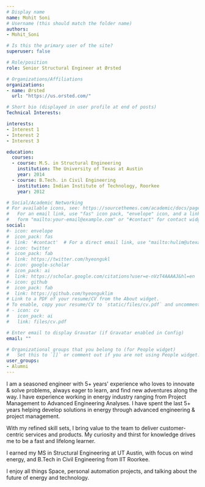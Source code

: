 ```yaml
---
# Display name
name: Mohit Soni
# Username (this should match the folder name)
authors:
- Mohit_Soni

# Is this the primary user of the site?
superuser: false

# Role/position
role: Senior Structural Engineer at Ørsted

# Organizations/Affiliations
organizations:
- name: Ørsted
  url: "https://us.orsted.com/"

# Short bio (displayed in user profile at end of posts)
Technical Interests: 

interests:
- Interest 1
- Interest 2
- Interest 3

education:
  courses:
  - course: M.S. in Structural Engineering
    institution: The University of Texas at Austin
    year: 2014
  - course: B.Tech. in Civil Engineering
    institution: Indian Institute of Technology, Roorkee
    year: 2012

# Social/Academic Networking
# For available icons, see: https://sourcethemes.com/academic/docs/page-builder/#icons
#   For an email link, use "fas" icon pack, "envelope" icon, and a link in the
#   form "mailto:your-email@example.com" or "#contact" for contact widget.
social:
#- icon: envelope
#  icon_pack: fas
#  link: '#contact'  # For a direct email link, use "mailto:hulim@utexas.edu".
#- icon: twitter
#  icon_pack: fab
#  link: https://twitter.com/hyeongukl
#- icon: google-scholar
#  icon_pack: ai
#  link: https://scholar.google.com/citations?user=e-nVzT4AAAAJ&hl=en
#- icon: github
#  icon_pack: fab
#  link: https://github.com/hyeonguklim
# Link to a PDF of your resume/CV from the About widget.
# To enable, copy your resume/CV to `static/files/cv.pdf` and uncomment the lines below.
# - icon: cv
#   icon_pack: ai
#   link: files/cv.pdf

# Enter email to display Gravatar (if Gravatar enabled in Config)
email: ""

# Organizational groups that you belong to (for People widget)
#   Set this to `[]` or comment out if you are not using People widget.
user_groups:
- Alumni
---
```

I am a seasoned engineer with 5+ years' experience who loves to innovate & solve problems, always eager to learn, and find new adventures along the way. I have experience working in energy industry ranging from Project Management to Advanced Engineering Analyses. I have spent the last 5+ years helping develop solutions in energy through advanced engineering & project management.

With my refined skill sets, I bring value to the team to deliver customer-centric services and products. My curiosity and thirst for knowledge drives me to be a fast and lifelong learner.

I earned my MS in Structural Engineering at UT Austin, with focus on wind energy, and B.Tech in Civil Engineering from IIT Roorkee.

I enjoy all things Space, personal automation projects, and talking about the future of energy and technology. 